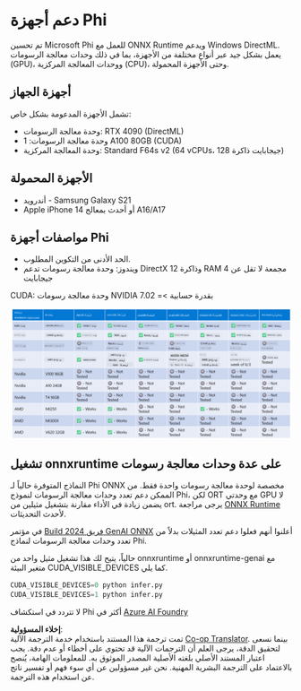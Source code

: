 <!--
CO_OP_TRANSLATOR_METADATA:
{
  "original_hash": "8cdc17ce0f10535da30b53d23fe1a795",
  "translation_date": "2025-07-16T18:23:03+00:00",
  "source_file": "md/01.Introduction/01/01.Hardwaresupport.md",
  "language_code": "ar"
}
-->
# دعم أجهزة Phi

تم تحسين Microsoft Phi للعمل مع ONNX Runtime ويدعم Windows DirectML. يعمل بشكل جيد عبر أنواع مختلفة من الأجهزة، بما في ذلك وحدات معالجة الرسومات (GPU)، ووحدات المعالجة المركزية (CPU)، وحتى الأجهزة المحمولة.

## أجهزة الجهاز  
تشمل الأجهزة المدعومة بشكل خاص:

- وحدة معالجة الرسومات: RTX 4090 (DirectML)  
- وحدة معالجة الرسومات: 1 A100 80GB (CUDA)  
- وحدة المعالجة المركزية: Standard F64s v2 (64 vCPUs، 128 جيجابايت ذاكرة)

## الأجهزة المحمولة

- أندرويد - Samsung Galaxy S21  
- Apple iPhone 14 أو أحدث بمعالج A16/A17

## مواصفات أجهزة Phi

- الحد الأدنى من التكوين المطلوب.  
- ويندوز: وحدة معالجة رسومات تدعم DirectX 12 وذاكرة RAM مجمعة لا تقل عن 4 جيجابايت  

CUDA: وحدة معالجة رسومات NVIDIA بقدرة حسابية >= 7.02

![HardwareSupport](../../../../../translated_images/01.phihardware.5d51b2377cba18afc6949074542f290c56bb278dac3f4f86302aca6d80fffeb9.ar.png)

## تشغيل onnxruntime على عدة وحدات معالجة رسومات

النماذج المتوفرة حالياً لـ Phi ONNX مخصصة لوحدة معالجة رسومات واحدة فقط. من الممكن دعم تعدد وحدات معالجة الرسومات لنموذج Phi، لكن ORT مع وحدتي GPU لا يضمن زيادة في الأداء مقارنة بتشغيل مثيلين من ort. يرجى مراجعة [ONNX Runtime](https://onnxruntime.ai/) لأحدث التحديثات.

في مؤتمر [Build 2024 فريق GenAI ONNX](https://youtu.be/WLW4SE8M9i8?si=EtG04UwDvcjunyfC) أعلنوا أنهم فعلوا دعم تعدد المثيلات بدلاً من تعدد وحدات معالجة الرسومات لنماذج Phi.

حالياً، يتيح لك هذا تشغيل مثيل واحد من onnxruntime أو onnxruntime-genai مع متغير البيئة CUDA_VISIBLE_DEVICES كما يلي.

```Python
CUDA_VISIBLE_DEVICES=0 python infer.py
CUDA_VISIBLE_DEVICES=1 python infer.py
```

لا تتردد في استكشاف Phi أكثر في [Azure AI Foundry](https://ai.azure.com)

**إخلاء المسؤولية**:  
تمت ترجمة هذا المستند باستخدام خدمة الترجمة الآلية [Co-op Translator](https://github.com/Azure/co-op-translator). بينما نسعى لتحقيق الدقة، يرجى العلم أن الترجمات الآلية قد تحتوي على أخطاء أو عدم دقة. يجب اعتبار المستند الأصلي بلغته الأصلية المصدر الموثوق به. للمعلومات الهامة، يُنصح بالاعتماد على الترجمة البشرية المهنية. نحن غير مسؤولين عن أي سوء فهم أو تفسير ناتج عن استخدام هذه الترجمة.